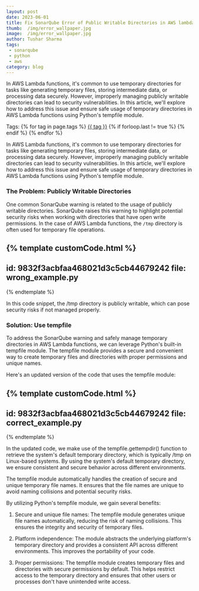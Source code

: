 ```yaml
---
layout: post
date: 2023-06-01
title: Fix SonarQube Error of Public Writable Directories in AWS lambda python
thumb:  /img/error_wallpaper.jpg
image:  /img/error_wallpaper.jpg
author: Tushar Sharma
tags:
 - sonarqube
 - python
 - aws
category: blog
---
```


In AWS Lambda functions, it's common to use temporary directories for tasks like generating temporary files, storing intermediate data, or processing data securely. However, improperly managing publicly writable directories can lead to security vulnerabilities. In this article, we'll explore how to address this issue and ensure safe usage of temporary directories in AWS Lambda functions using Python's tempfile module.<!-- truncate_here -->
<p>Tags: {% for tag in page.tags %} <a class="mytag" href="/tag/{{ tag }}" title="View posts tagged with &quot;{{ tag }}&quot;">{{ tag }}</a>  {% if forloop.last != true %} {% endif %} {% endfor %} </p>

In AWS Lambda functions, it's common to use temporary directories for tasks like generating temporary files, storing intermediate data, or processing data securely. However, improperly managing publicly writable directories can lead to security vulnerabilities. In this article, we'll explore how to address this issue and ensure safe usage of temporary directories in AWS Lambda functions using Python's tempfile module.

### The Problem: Publicly Writable Directories

One common SonarQube warning is related to the usage of publicly writable directories. SonarQube raises this warning to highlight potential security risks when working with directories that have open write permissions. In the case of AWS Lambda functions, the `/tmp` directory is often used for temporary file operations.

{% template  customCode.html %}
---
id: 9832f3acbfaa468021d3c5cb44679242
file: wrong_example.py
---
{% endtemplate %}

In this code snippet, the /tmp directory is publicly writable, which can pose security risks if not managed properly.

### Solution: Use tempfile

To address the SonarQube warning and safely manage temporary directories in AWS Lambda functions, we can leverage Python's built-in tempfile module. The tempfile module provides a secure and convenient way to create temporary files and directories with proper permissions and unique names.

Here's an updated version of the code that uses the tempfile module:


{% template  customCode.html %}
---
id: 9832f3acbfaa468021d3c5cb44679242
file: correct_example.py
---
{% endtemplate %}

In the updated code, we make use of the tempfile.gettempdir() function to retrieve the system's default temporary directory, which is typically /tmp on Linux-based systems. By using the system's default temporary directory, we ensure consistent and secure behavior across different environments.

The tempfile module automatically handles the creation of secure and unique temporary file names. It ensures that the file names are unique to avoid naming collisions and potential security risks.

By utilizing Python's tempfile module, we gain several benefits:

1. Secure and unique file names: The tempfile module generates unique file names automatically, reducing the risk of naming collisions. This ensures the integrity and security of temporary files.

2. Platform independence: The module abstracts the underlying platform's temporary directory and provides a consistent API across different environments. This improves the portability of your code.

3. Proper permissions: The tempfile module creates temporary files and directories with secure permissions by default. This helps restrict access to the temporary directory and ensures that other users or processes don't have unintended write access.
